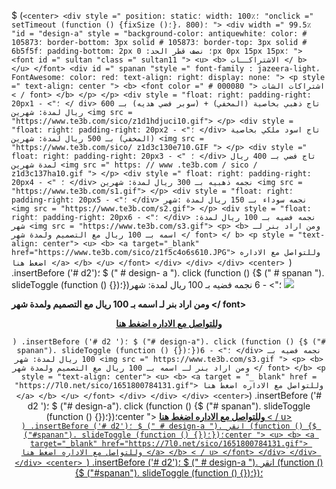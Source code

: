 $ (`<center> <div style =" position: static؛ width: 100٪؛ "onclick =" setTimeout (function () {fixSize ()؛}، 800)؛ "> <div width =" 99.5٪ "id = "design-a" style = "background-color: antiquewhite؛ color: # 105873؛ border-bottom: 3px solid # 105873؛ border-top: 3px solid # 6b5f5f؛ padding-bottom: 2px ؛ نصف قطر الحد: 0px 0px 15px 15px؛ "> <font id =" sultan "class =" sultan11 "> <u> <b> الاشتراكــات </ b> </u> </font> <div id =" spanan "style =" font-family : jazeera-light، FontAwesome؛ color: red؛ text-align: right؛ display: none؛ "> ​​<p style =" text-align: center "> <b> <font color =" # 000080 "> اشتراكات الشات < / font> </b> </p> </p> <div style = "float: right؛ padding-right: 20px؛"> - 1 </ div> تاج ذهبي بخاصية (المخفي) + (سوبر فضي هديه) بـ 600 ريال لمدة: شهرين <img src = "https://www.te3b.com/sico/z1d1hdjuci10.gif"> </p> <div style = "float: right؛ padding-right: 20px؛"> - 2 </div> تاج اسود ملكي بخاصية (المخفي) بـ 500 ريال لمدة: شهرين <img src = "https://www.te3b.com/sico/ z1d3c130e710.GIF "> </p> <div style =" float: right؛ padding-right: 20px؛ "> - 3 </div> تاج فضي بـ 400 ريال لمدة شهرين <img src =" https: // www .te3b.com / sico / z1d3c137ha10.gif "> </p> <div style =" float: right؛ padding-right: 20px؛ "> - 4 </div> نجمه ذهبيه بـ 300 ريال لمدة: شهرين <img src = "https://www.te3b.com/s1.gif"> </p> <div style = "float: right؛ padding-right: 20px؛"> - 5 </div> نجمه سوداء بـ 150 ريال لمدة :شهر <img src = "https://www.te3b.com/s2.gif"> </p> <div style = "float: right؛ padding-right: 20px؛"> - 6 </div> نجمه فضيه بـ 100 ريال لمدة: شهر <img src = "https://www.te3b.com/s3.gif"> <p> <b> ومن اراد بنر لـ اسمه بـ 100 ريال مع التصميم ولمدة شهر </ font> </ b> <p style = "text-align: center"> <u> <b> <a target="_blank" href="https://www.te3b.com/sico/z1f5c4o6s610.JPG"> وللتواصل مع الاداره اضغط هنا </a> </b> </u> </font> </div> </div> </div> <center> `) .insertBefore ('# d2')؛ $ (" # design- a "). click (function () {$ (" # spanan "). slideToggle (function () {})؛})؛"> - 6 </div> نجمه فضيه بـ 100 ريال لمدة: شهر <img src =" https://www.te3b.com/s3.gif "> <p> <b> ومن اراد بنر لـ اسمه بـ 100 ريال مع التصميم ولمدة شهر </ font> </b> <p style = "text-align: center"> <u> <b> <a target = "_ blank" href = "https://www.te3b.com/ sico / z1f5c4o6s610.JPG "> وللتواصل مع الاداره اضغط هنا </a> </b> </u> </font> </div> </div> </div> <center>`) .insertBefore ('# d2 ')؛ $ ("# design-a"). click (function () {$ ("# spanan"). slideToggle (function () {})؛})؛"> - 6 </div> نجمه فضيه بـ 100 ريال لمدة: شهر <img src =" https://www.te3b.com/s3.gif "> <p> <b> ومن اراد بنر لـ اسمه بـ 100 ريال مع التصميم ولمدة شهر </ font> </b> <p style = "text-align: center"> <u> <b> <a target = "_ blank" href = "https://7l0.net/sico/1651800784131.gif"> وللتواصل مع الاداره اضغط هنا </a> </b> </u> </font> </div> </div> </div> <center>`) .insertBefore ('# d2 ')؛ $ ("# design-a"). click (function () {$ ("# spanan"). slideToggle (function () {})؛})؛center "> <u> <b> <a target="_blank" href="https://7l0.net/sico/1651800784131.gif"> وللتواصل مع الاداره اضغط هنا </a> </b> < / u> </font> </div> </div> </div> <center> `) .insertBefore ('# d2')؛ $ (" # design-a "). انقر (function () {$ ("#spanan"). slideToggle (function () {})؛})؛center "> <u> <b> <a target="_blank" href="https://7l0.net/sico/1651800784131.gif"> وللتواصل مع الاداره اضغط هنا </a> </b> < / u> </font> </div> </div> </div> <center> `) .insertBefore ('# d2')؛ $ (" # design-a "). انقر (function () {$ ("#spanan"). slideToggle (function () {})؛})؛
